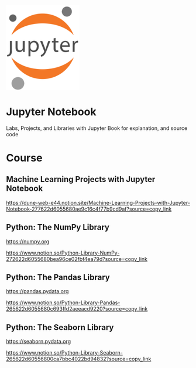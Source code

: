 <img src="./jupyter_logo.png" alt="Jupyter Notebook Logo" width="200"/>

# Jupyter Notebook
Labs, Projects, and Libraries with Jupyter Book for explanation, and source code

# Course

## Machine Learning Projects with Jupyter Notebook

https://dune-web-e44.notion.site/Machine-Learning-Projects-with-Jupyter-Notebook-277622d6055680ae9c16c4f77b9cd9af?source=copy_link

## Python: The NumPy Library

https://numpy.org

https://www.notion.so/Python-Library-NumPy-272622d6055680bea96ce02fbf4ea79d?source=copy_link

## Python: The Pandas Library

https://pandas.pydata.org

https://www.notion.so/Python-Library-Pandas-265622d6055680c693ffd2aeeacd9220?source=copy_link

## Python: The Seaborn Library

https://seaborn.pydata.org

https://www.notion.so/Python-Library-Seaborn-265622d60556800ca7bbc4022bd94832?source=copy_link

